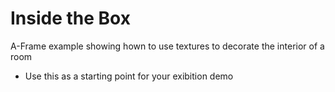 # Inside the Box

A-Frame example showing hown to use textures to decorate the interior of a room

- Use this as a starting point for your exibition demo
